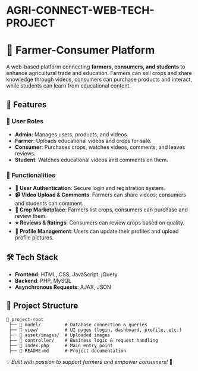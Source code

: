 # AGRI-CONNECT-WEB-TECH-PROJECT

# 🌾 Farmer-Consumer Platform

A web-based platform connecting **farmers, consumers, and students** to enhance agricultural trade and education. Farmers can sell crops and share knowledge through videos, consumers can purchase products and interact, while students can learn from educational content.

## 🚀 Features

### 🔹 User Roles
- **Admin**: Manages users, products, and videos.
- **Farmer**: Uploads educational videos and crops for sale.
- **Consumer**: Purchases crops, watches videos, comments, and leaves reviews.
- **Student**: Watches educational videos and comments on them.

### 🔹 Functionalities
- **📝 User Authentication**: Secure login and registration system.
- **📹 Video Upload & Comments**: Farmers can share videos; consumers and students can comment.
- **🌱 Crop Marketplace**: Farmers list crops, consumers can purchase and review them.
- **⭐ Reviews & Ratings**: Consumers can review crops based on quality.
- **📸 Profile Management**: Users can update their profiles and upload profile pictures.

## 🛠️ Tech Stack
- **Frontend**: HTML, CSS, JavaScript, jQuery
- **Backend**: PHP, MySQL
- **Asynchronous Requests**: AJAX, JSON

## 📂 Project Structure
```
📁 project-root
 ├── 📂 model/         # Database connection & queries
 ├── 📂 view/          # UI pages (login, dashboard, profile, etc.)
 ├── 📂 asset/images/  # Uploaded images
 ├── 📂 controller/    # Business logic & request handling
 ├── 📜 index.php      # Main entry point
 ├── 📜 README.md      # Project documentation
```


💡 *Built with passion to support farmers and empower consumers!* 🌱
